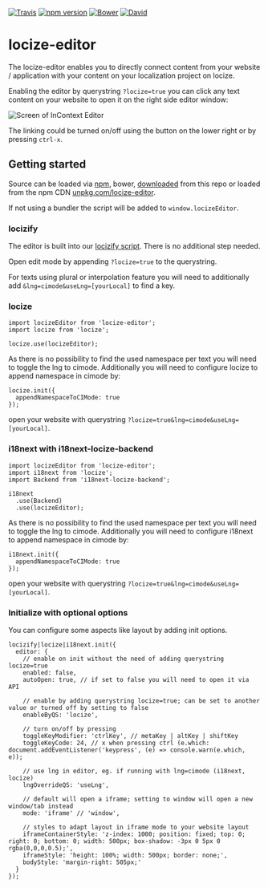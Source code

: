 [![Travis](https://img.shields.io/travis/locize/locize-editor/master.svg?style=flat-square)](https://travis-ci.org/locize/locize-editor)
[![npm version](https://img.shields.io/npm/v/locize-editor.svg?style=flat-square)](https://www.npmjs.com/package/locize-editor)
[![Bower](https://img.shields.io/bower/v/locize-editor.svg)]()
[![David](https://img.shields.io/david/locize/locize-editor.svg?style=flat-square)](https://david-dm.org/locize/locize-editor)

# locize-editor

The locize-editor enables you to directly connect content from your website / application with your content on your localization project on locize.

Enabling the editor by querystring `?locize=true` you can click any text content on your website to open it on the right side editor window:

![](http://locize.com/images/editor/editor.png "Screen of InContext Editor")

The linking could be turned on/off using the button on the lower right or by pressing `ctrl-x`.

## Getting started

Source can be loaded via [npm](https://www.npmjs.com/package/locize-editor), bower, [downloaded](https://github.com/locize/locize/blob/master/locize.min.js) from this repo or loaded from the npm CDN [unpkg.com/locize-editor](unpkg.com/locize-editor).

If not using a bundler the script will be added to `window.locizeEditor`.

### locizify

The editor is built into our [locizify script](https://github.com/locize/locizify). There is no additional step needed.

Open edit mode by appending `?locize=true` to the querystring.

For texts using plural or interpolation feature you will need to additionally add `&lng=cimode&useLng=[yourLocal]` to find a key.

### locize

```
import locizeEditor from 'locize-editor';
import locize from 'locize';

locize.use(locizeEditor);
```

As there is no possibility to find the used namespace per text you will need to toggle the lng to cimode. Additionally you will need to configure locize to append namespace in cimode by:

```
locize.init({
  appendNamespaceToCIMode: true
});
```

open your website with querystring `?locize=true&lng=cimode&useLng=[yourLocal]`.

### i18next with i18next-locize-backend

```
import locizeEditor from 'locize-editor';
import i18next from 'locize';
import Backend from 'i18next-locize-backend';

i18next
  .use(Backend)
  .use(locizeEditor);
```

As there is no possibility to find the used namespace per text you will need to toggle the lng to cimode. Additionally you will need to configure i18next to append namespace in cimode by:

```
i18next.init({
  appendNamespaceToCIMode: true
});
```

open your website with querystring `?locize=true&lng=cimode&useLng=[yourLocal]`.

### Initialize with optional options

You can configure some aspects like layout by adding init options.

```
locizify|locize|i18next.init({
  editor: {
    // enable on init without the need of adding querystring locize=true
    enabled: false,
    autoOpen: true, // if set to false you will need to open it via API

    // enable by adding querystring locize=true; can be set to another value or turned off by setting to false
    enableByQS: 'locize',

    // turn on/off by pressing
    toggleKeyModifier: 'ctrlKey', // metaKey | altKey | shiftKey
    toggleKeyCode: 24, // x when pressing ctrl (e.which: document.addEventListener('keypress', (e) => console.warn(e.which, e));

    // use lng in editor, eg. if running with lng=cimode (i18next, locize)
    lngOverrideQS: 'useLng',

    // default will open a iframe; setting to window will open a new window/tab instead
    mode: 'iframe' // 'window',

    // styles to adapt layout in iframe mode to your website layout
    iframeContainerStyle: 'z-index: 1000; position: fixed; top: 0; right: 0; bottom: 0; width: 500px; box-shadow: -3px 0 5px 0 rgba(0,0,0,0.5);',
    iframeStyle: 'height: 100%; width: 500px; border: none;',
    bodyStyle: 'margin-right: 505px;'
  }
});
```
